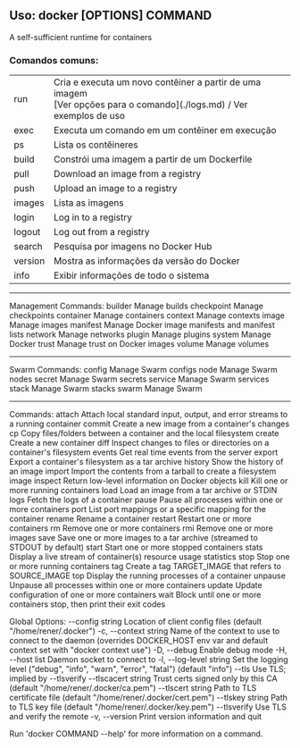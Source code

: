 
## Uso:  docker [OPTIONS] COMMAND

A self-sufficient runtime for containers

### Comandos comuns:
<table>
  <tr>
    <td>run</td>
    <td>
      Cria e executa um novo contêiner a partir de uma imagem
      <br/>[Ver opções para o comando](./logs.md) / Ver exemplos de uso
    </td>
  </tr>
  <tr>
    <td>exec</td>
    <td>Executa um comando em um contêiner em execução</td>
  </tr>
  <tr>
    <td>ps</td>
    <td>Lista os contêineres</td>
  </tr>
  <tr>
    <td>build</td>
    <td>Constrói uma imagem a partir de um Dockerfile</td>
  </tr>
  <tr>
    <td>pull</td>
    <td>Download an image from a registry</td>
  </tr>
  <tr>
    <td>push</td>
    <td>Upload an image to a registry</td>
  </tr>
  <tr>
    <td>images</td>
    <td>Lista as imagens</td>
  </tr>
  <tr>
    <td>login</td>
    <td>Log in to a registry</td>
  </tr>
  <tr>
    <td>logout</td>
    <td>Log out from a registry</td>
  </tr>
  <tr>
    <td>search</td>
      <td>Pesquisa por imagens no Docker Hub</td>
  </tr>
  <tr>
    <td>version</td>
    <td>Mostra as informações da versão do Docker</td>
  </tr>
  <tr>
    <td>info</td>
    <td>Exibir informações de todo o sistema</td>
  </tr>
</table>



---
   

Management Commands:
  builder     Manage builds
  checkpoint  Manage checkpoints
  container   Manage containers
  context     Manage contexts
  image       Manage images
  manifest    Manage Docker image manifests and manifest lists
  network     Manage networks
  plugin      Manage plugins
  system      Manage Docker
  trust       Manage trust on Docker images
  volume      Manage volumes
  
---
Swarm Commands:
  config      Manage Swarm configs
  node        Manage Swarm nodes
  secret      Manage Swarm secrets
  service     Manage Swarm services
  stack       Manage Swarm stacks
  swarm       Manage Swarm

---

Commands:
  attach      Attach local standard input, output, and error streams to a running container
  commit      Create a new image from a container's changes
  cp          Copy files/folders between a container and the local filesystem
  create      Create a new container
  diff        Inspect changes to files or directories on a container's filesystem
  events      Get real time events from the server
  export      Export a container's filesystem as a tar archive
  history     Show the history of an image
  import      Import the contents from a tarball to create a filesystem image
  inspect     Return low-level information on Docker objects
  kill        Kill one or more running containers
  load        Load an image from a tar archive or STDIN
  logs        Fetch the logs of a container
  pause       Pause all processes within one or more containers
  port        List port mappings or a specific mapping for the container
  rename      Rename a container
  restart     Restart one or more containers
  rm          Remove one or more containers
  rmi         Remove one or more images
  save        Save one or more images to a tar archive (streamed to STDOUT by default)
  start       Start one or more stopped containers
  stats       Display a live stream of container(s) resource usage statistics
  stop        Stop one or more running containers
  tag         Create a tag TARGET_IMAGE that refers to SOURCE_IMAGE
  top         Display the running processes of a container
  unpause     Unpause all processes within one or more containers
  update      Update configuration of one or more containers
  wait        Block until one or more containers stop, then print their exit codes

Global Options:
      --config string      Location of client config files (default "/home/rener/.docker")
  -c, --context string     Name of the context to use to connect to the daemon (overrides DOCKER_HOST env var
                           and default context set with "docker context use")
  -D, --debug              Enable debug mode
  -H, --host list          Daemon socket to connect to
  -l, --log-level string   Set the logging level ("debug", "info", "warn", "error", "fatal") (default "info")
      --tls                Use TLS; implied by --tlsverify
      --tlscacert string   Trust certs signed only by this CA (default "/home/rener/.docker/ca.pem")
      --tlscert string     Path to TLS certificate file (default "/home/rener/.docker/cert.pem")
      --tlskey string      Path to TLS key file (default "/home/rener/.docker/key.pem")
      --tlsverify          Use TLS and verify the remote
  -v, --version            Print version information and quit

Run 'docker COMMAND --help' for more information on a command.

